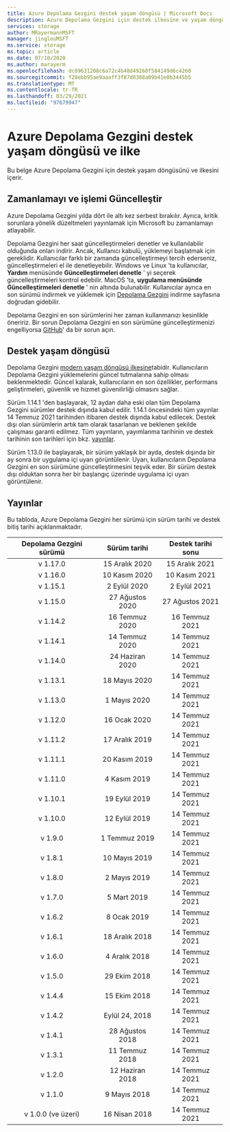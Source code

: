 ```yaml
---
title: Azure Depolama Gezgini destek yaşam döngüsü | Microsoft Docs
description: Azure Depolama Gezgini için destek ilkesine ve yaşam döngüsüne genel bakış
services: storage
author: MRayermannMSFT
manager: jinglouMSFT
ms.service: storage
ms.topic: article
ms.date: 07/10/2020
ms.author: marayerm
ms.openlocfilehash: dc89631208c6a72c4b48d49260f584149d6c4260
ms.sourcegitcommit: f28ebb95ae9aaaff3f87d8388a09b41e0b3445b5
ms.translationtype: MT
ms.contentlocale: tr-TR
ms.lasthandoff: 03/29/2021
ms.locfileid: "97679947"
---
```

# <a name="azure-storage-explorer-support-lifecycle-and-policy"></a>Azure Depolama Gezgini destek yaşam döngüsü ve ilke

Bu belge Azure Depolama Gezgini için destek yaşam döngüsünü ve ilkesini içerir.

## <a name="update-schedule-and-process"></a>Zamanlamayı ve işlemi Güncelleştir

Azure Depolama Gezgini yılda dört ile altı kez serbest bırakılır. Ayrıca, kritik sorunlara yönelik düzeltmeleri yayınlamak için Microsoft bu zamanlamayı atlayabilir.

Depolama Gezgini her saat güncelleştirmeleri denetler ve kullanılabilir olduğunda onları indirir. Ancak, Kullanıcı kabulü, yüklemeyi başlatmak için gereklidir. Kullanıcılar farklı bir zamanda güncelleştirmeyi tercih ederseniz, güncelleştirmeleri el ile denetleyebilir. Windows ve Linux 'ta kullanıcılar, **Yardım** menüsünde **Güncelleştirmeleri denetle** ' yi seçerek güncelleştirmeleri kontrol edebilir. MacOS 'ta, **uygulama menüsünde** **Güncelleştirmeleri denetle** ' nin altında bulunabilir. Kullanıcılar ayrıca en son sürümü indirmek ve yüklemek için [Depolama Gezgini](https://azure.microsoft.com/features/storage-explorer/) indirme sayfasına doğrudan gidebilir.

Depolama Gezgini en son sürümlerini her zaman kullanmanızı kesinlikle öneririz. Bir sorun Depolama Gezgini en son sürümüne güncelleştirmenizi engelliyorsa [GitHub](https://github.com/microsoft/AzureStorageExplorer)' da bir sorun açın.

## <a name="support-lifecycle"></a>Destek yaşam döngüsü

Depolama Gezgini [modern yaşam döngüsü ilkesine](https://support.microsoft.com/help/30881/modern-lifecycle-policy)tabidir. Kullanıcıların Depolama Gezgini yüklemelerini güncel tutmalarına sahip olması beklenmektedir. Güncel kalarak, kullanıcıların en son özellikler, performans geliştirmeleri, güvenlik ve hizmet güvenilirliği olmasını sağlar.

Sürüm 1.14.1 'den başlayarak, 12 aydan daha eski olan tüm Depolama Gezgini sürümler destek dışında kabul edilir. 1.14.1 öncesindeki tüm yayınlar 14 Temmuz 2021 tarihinden itibaren destek dışında kabul edilecek. Destek dışı olan sürümlerin artık tam olarak tasarlanan ve beklenen şekilde çalışması garanti edilmez. Tüm yayınların, yayımlanma tarihinin ve destek tarihinin son tarihleri için bkz. [yayınlar](#releases).

Sürüm 1.13.0 ile başlayarak, bir sürüm yaklaşık bir ayda, destek dışında bir ay sonra bir uygulama içi uyarı görüntülenir. Uyarı, kullanıcıların Depolama Gezgini en son sürümüne güncelleştirmesini teşvik eder. Bir sürüm destek dışı olduktan sonra her bir başlangıç üzerinde uygulama içi uyarı görüntülenir.

## <a name="releases"></a>Yayınlar

Bu tabloda, Azure Depolama Gezgini her sürümü için sürüm tarihi ve destek bitiş tarihi açıklanmaktadır.

| Depolama Gezgini sürümü  | Sürüm tarihi       | Destek tarihi sonu |
|:-------------------------:|:------------------:|:-------------------:|
| v 1.17.0                   | 15 Aralık 2020  | 15 Aralık 2021   |
| v 1.16.0                   | 10 Kasım 2020  | 10 Kasım 2021   |
| v 1.15.1                   | 2 Eylül 2020  | 2 Eylül 2021   |
| v 1.15.0                   | 27 Ağustos 2020    | 27 Ağustos 2021     |
| v 1.14.2                   | 16 Temmuz 2020      | 16 Temmuz 2021       |
| v 1.14.1                   | 14 Temmuz 2020      | 14 Temmuz 2021       |
| v 1.14.0                   | 24 Haziran 2020      | 14 Temmuz 2021       |
| v 1.13.1                   | 18 Mayıs 2020       | 14 Temmuz 2021       |
| v 1.13.0                   | 1 Mayıs 2020        | 14 Temmuz 2021       |
| v 1.12.0                   | 16 Ocak 2020   | 14 Temmuz 2021       |
| v 1.11.2                   | 17 Aralık 2019  | 14 Temmuz 2021       |
| v 1.11.1                   | 20 Kasım 2019  | 14 Temmuz 2021       |
| v 1.11.0                   | 4 Kasım 2019   | 14 Temmuz 2021       |
| v 1.10.1                   | 19 Eylül 2019 | 14 Temmuz 2021       |
| v 1.10.0                   | 12 Eylül 2019 | 14 Temmuz 2021       |
| v 1.9.0                    | 1 Temmuz 2019       | 14 Temmuz 2021       |
| v 1.8.1                    | 10 Mayıs 2019       | 14 Temmuz 2021       |
| v 1.8.0                    | 2 Mayıs 2019        | 14 Temmuz 2021       |
| v 1.7.0                    | 5 Mart 2019      | 14 Temmuz 2021       |
| v 1.6.2                    | 8 Ocak 2019    | 14 Temmuz 2021       |
| v 1.6.1                    | 18 Aralık 2018  | 14 Temmuz 2021       |
| v 1.6.0                    | 4 Aralık 2018   | 14 Temmuz 2021       |
| v 1.5.0                    | 29 Ekim 2018   | 14 Temmuz 2021       |
| v 1.4.4                    | 15 Ekim 2018   | 14 Temmuz 2021       |
| v 1.4.2                    | Eylül 24, 2018 | 14 Temmuz 2021       |
| v 1.4.1                    | 28 Ağustos 2018    | 14 Temmuz 2021       |
| v 1.3.1                    | 11 Temmuz 2018      | 14 Temmuz 2021       |
| v 1.2.0                    | 12 Haziran 2018      | 14 Temmuz 2021       |
| v 1.1.0                    | 9 Mayıs 2018        | 14 Temmuz 2021       |
| v 1.0.0 (ve üzeri)        | 16 Nisan 2018     | 14 Temmuz 2021       |
